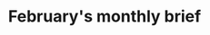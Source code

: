 ---
layout: post
categories: HSV
title: "February's monthly brief"
title_link: "https://newgazette.co/brief"
---